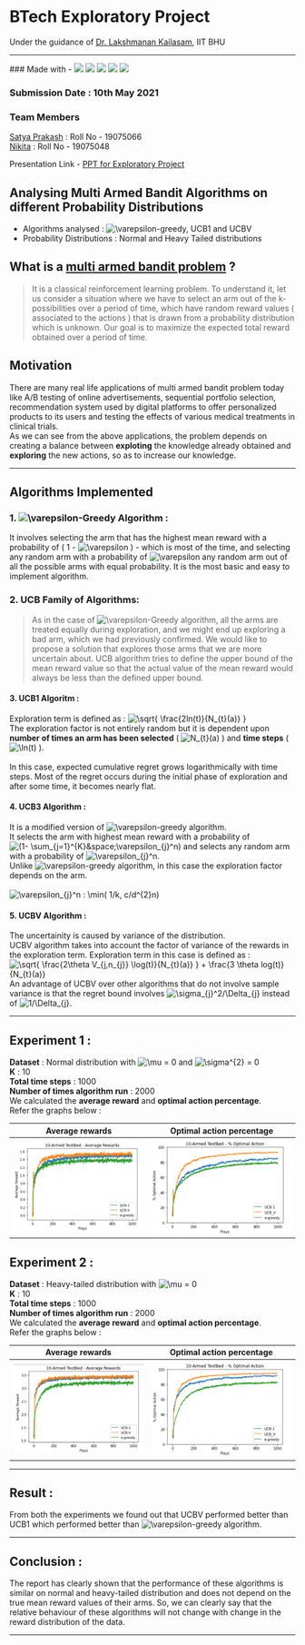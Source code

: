 #  BTech Exploratory Project 
Under the guidance of [Dr. Lakshmanan Kailasam](https://www.iitbhu.ac.in/dept/cse/people/lakshmanankcse), IIT BHU
<hr/>
### Made with - 
<img src="https://img.shields.io/badge/python%20-%2314354C.svg?&style=for-the-badge&logo=python&logoColor=white"/> <img src="https://img.shields.io/badge/numpy%20-%23013243.svg?&style=for-the-badge&logo=numpy&logoColor=white" /> <img src="https://img.shields.io/badge/Jupyter%20-%23F37626.svg?&style=for-the-badge&logo=Jupyter&logoColor=white" /> <img src="https://img.shields.io/badge/git%20-%23F05033.svg?&style=for-the-badge&logo=git&logoColor=white"/> <img src="https://img.shields.io/badge/github%20-%23121011.svg?&style=for-the-badge&logo=github&logoColor=white"/>

### Submission Date : 10th May 2021
### __Team Members__
[Satya Prakash](https://github.com/sp-ps) : Roll No - 19075066 <br/>
[Nikita](https://github.com/n4i9kita) : Roll No - 19075048

Presentation Link - [PPT for Exploratory Project](https://docs.google.com/presentation/d/1nr8daElVh3E1s5hx3gytAdmx2nFKL5j-Mor7uHKVXtw/edit#slide=id.p1)
## Analysing  __Multi Armed Bandit Algorithms__ on different __Probability Distributions__
- Algorithms analysed : <img src="https://latex.codecogs.com/gif.latex?\varepsilon" title="\varepsilon" />-greedy, UCB1 and UCBV 
- Probability Distributions : Normal and Heavy Tailed distributions

## What is a [multi armed bandit problem](https://en.wikipedia.org/wiki/Multi-armed_bandit) ?
> It is a classical reinforcement learning problem. 
To understand it, let us consider a situation where we have to select an arm out of the k-possibilities over a period of time, which have random reward values ( associated to the actions ) that is drawn from a probability distribution which is unknown. Our goal is to maximize the expected total reward obtained over a period of time.

## Motivation
There are many real life applications of multi armed bandit problem today like A/B testing of online advertisements, sequential portfolio selection, recommendation system used by digital platforms to offer personalized products to its users and  testing the effects of various medical treatments in clinical trials. <br>
As we can see from the above applications, the problem depends on creating a balance between __exploting__ the knowledge already obtained and __exploring__ the new actions, so as to increase our knowledge.
<hr/>

## Algorithms Implemented
### 1. <img src="https://latex.codecogs.com/gif.latex?\varepsilon" title="\varepsilon" />-Greedy Algorithm :
It involves selecting the arm that has the highest mean reward with a probability of ( 1 - <img src="https://latex.codecogs.com/gif.latex?\varepsilon" title="\varepsilon" /> ) - which is most of the time, and selecting any random arm with a probability of  <img src="https://latex.codecogs.com/gif.latex?\varepsilon" title="\varepsilon" /> any random arm out of all the possible arms with equal probability.
It is the most basic and easy to implement algorithm. 

### 2. UCB Family of Algorithms:
>As in the case of  <img src="https://latex.codecogs.com/gif.latex?\varepsilon" title="\varepsilon" />-Greedy algorithm, all the arms are treated equally during exploration, and we might end up exploring a bad arm, which we had previously confirmed. 
>We would like to propose a solution that explores those arms that we are more uncertain about. 
>UCB algorithm tries to define the upper bound of the mean reward value
so that the actual value of the mean reward would always be less than the defined upper bound.
#### 3. __UCB1 Algoritm__ : 
Exploration term is defined as : <img src="https://latex.codecogs.com/gif.latex?\sqrt{&space;\frac{2ln(t)}{N_{t}(a)}&space;}" title="\sqrt{ \frac{2ln(t)}{N_{t}(a)} }" /> <br/>
The exploration factor is not entirely random but it is dependent upon __number of times an arm has been selected__ ( <img src="https://latex.codecogs.com/gif.latex?N_{t}(a)" title="N_{t}(a)" /> ) and __time steps__ ( <img src="https://latex.codecogs.com/gif.latex?\ln(t)" title="\ln(t)" /> ). <br/> <br/>
In this case, expected cumulative regret grows logarithmically with time steps. Most of the regret occurs during the initial phase of exploration and after some time, it becomes nearly flat.
#### 4. __UCB3 Algorithm__ :
It is a modified version of <img src="https://latex.codecogs.com/gif.latex?\varepsilon" title="\varepsilon" />-greedy algorithm. <br/>
It selects the arm with highest mean reward with a probability of <img src="https://latex.codecogs.com/gif.latex?(1-&space;\sum_{j=1}^{K}&space;\varepsilon_{j}^n)" title="(1- \sum_{j=1}^{K}&space;\varepsilon_{j}^n)" /> and selects any random arm with a probability of <img src="https://latex.codecogs.com/gif.latex?\varepsilon_{j}^n" title="\varepsilon_{j}^n" />. <br/> 
Unlike <img src="https://latex.codecogs.com/gif.latex?\varepsilon" title="\varepsilon" />-greedy algorithm, in this case the exploration factor depends on the arm. <br/><br/>
 <img src="https://latex.codecogs.com/gif.latex?\varepsilon_{j}^n&space;:&space;\min(&space;1/k,&space;c/d^{2}n)" title="\varepsilon_{j}^n : \min( 1/k, c/d^{2}n)" />

#### 5. __UCBV Algorithm__ :
The uncertainity is caused by variance of the distribution. <br/>
UCBV algorithm takes into account the factor of variance of the rewards in the exploration term. 
Exploration term in this case is defined as :  <img src="https://latex.codecogs.com/gif.latex?\sqrt{&space;\frac{2\theta&space;V_{j,n_{j}}&space;\log(t)}{N_{t}(a)}&space;}&space;&plus;&space;\frac{3&space;\theta&space;log(t)}{N_{t}(a)}" title="\sqrt{ \frac{2\theta V_{j,n_{j}} \log(t)}{N_{t}(a)} } + \frac{3 \theta log(t)}{N_{t}(a)}" /><br/>
An advantage of UCBV over other algorithms that do not involve sample variance is that the regret bound involves <img src="https://latex.codecogs.com/gif.latex?\sigma_{j}^2/\Delta_{j}" title="\sigma_{j}^2/\Delta_{j}" /> instead of <img src="https://latex.codecogs.com/gif.latex?1/\Delta_{j}" title="1/\Delta_{j}" />.  

<hr/>

## Experiment 1 :
__Dataset__ : Normal distribution with <img src="https://latex.codecogs.com/gif.latex?\mu&space;=&space;0" title="\mu = 0" />  and <img src="https://latex.codecogs.com/gif.latex?\sigma^{2}&space;=&space;0" title="\sigma^{2} = 0" /> <br/>
__K__ : 10 <br/>
__Total time steps__ : 1000 <br/>
__Number of times algorithm run__ : 2000 <br/>
We calculated the __average reward__ and __optimal action percentage__. <br/>
Refer the graphs below :

Average rewards            |  Optimal action percentage
:-------------------------:|:--------------------------:
![](Graphs/normal_r.png)   |  ![](Graphs/normal_o.png)

## Experiment 2 :
__Dataset__ : Heavy-tailed distribution with <img src="https://latex.codecogs.com/gif.latex?\mu&space;=&space;0" title="\mu = 0" /> <br/>
__K__ : 10 <br/>
__Total time steps__ : 1000 <br/>
__Number of times algorithm run__ : 2000 <br/>
We calculated the __average reward__ and __optimal action percentage__. <br/>
Refer the graphs below :

Average rewards            |  Optimal action percentage
:-------------------------:|:--------------------------:
![](Graphs/heavy_r.png)    |  ![](Graphs/heavy_o.png)


<hr/>

## Result :
From both the experiments we found out that UCBV performed better than UCB1 which performed better than <img src="https://latex.codecogs.com/gif.latex?\varepsilon" title="\varepsilon" />-greedy algorithm.
<hr/>

## Conclusion : 
The report has clearly shown that the performance of these algorithms is similar on
normal and heavy-tailed distribution and does not depend on the true mean reward values of their arms.
So, we can clearly say that the relative behaviour of these algorithms will not change with change in the reward distribution of the data.

<hr/>

